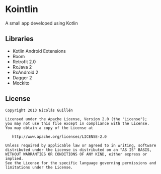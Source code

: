 # Kointlin
A small app developed using Kotlin

## Libraries
- Kotlin Android Extensions
- Room
- Retrofit 2.0
- RxJava 2
- RxAndroid 2
- Dagger 2
- Mockito

## License

    Copyright 2013 Nicolás Guillén

    Licensed under the Apache License, Version 2.0 (the "License");
    you may not use this file except in compliance with the License.
    You may obtain a copy of the License at

       http://www.apache.org/licenses/LICENSE-2.0

    Unless required by applicable law or agreed to in writing, software
    distributed under the License is distributed on an "AS IS" BASIS,
    WITHOUT WARRANTIES OR CONDITIONS OF ANY KIND, either express or implied.
    See the License for the specific language governing permissions and
    limitations under the License.